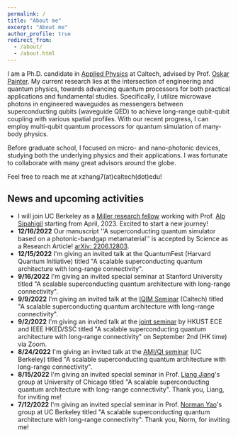 ```yaml
---
permalink: /
title: "About me"
excerpt: "About me"
author_profile: true
redirect_from: 
  - /about/
  - /about.html
---
```

I am a Ph.D. candidate in [Applied Physics](https://aph.caltech.edu/) at Caltech, advised by Prof. [Oskar Painter](https://copilot.caltech.edu/people/principal). My current research lies at the intersection of engineering and quantum physics, towards advancing quantum processors for both practical applications and fundamental studies. Specifically, I utilize microwave photons in engineered waveguides as messengers between superconducting qubits (waveguide QED) to achieve long-range qubit-qubit coupling with various spatial profiles. With our recent progress, I can employ multi-qubit quantum processors for quantum simulation of many-body physics.

Before graduate school, I focused on micro- and nano-photonic devices, studying both the underlying physics and their applications. I was fortunate to collaborate with many great advisors around the globe.

Feel free to reach me at xzhang7(at)caltech(dot)edu!

## News and upcoming activities
* I will join UC Berkeley as a [Miller research fellow](https://miller.berkeley.edu/about) working with Prof. [Alp Sipahigil](https://quantumdevices.berkeley.edu/) starting from April, 2023. Excited to start a new journey!
* **12/16/2022** Our manuscript ''A superconducting quantum simulator basedon a photonic-bandgap metamaterial'' is accepted by Science as a Research Article! [arXiv: 2206.12803](https://arxiv.org/abs/2206.12803).
* **12/15/2022** I'm giving an invited talk at the QuantumFest (Harvard Quantum Initiative)  titled "A scalable superconducting quantum architecture with long-range connectivity". 
* **9/16/2022** I'm giving an invited special seminar at Stanford University  titled "A scalable superconducting quantum architecture with long-range connectivity". 
* **9/9/2022** I'm giving an invited talk at the [IQIM Seminar](https://qse.caltech.edu/talks/iqim-postdoctoral-and-graduate-student-seminar-90270) (Caltech)  titled "A scalable superconducting quantum architecture with long-range connectivity". 
* **9/2/2022** I'm giving an invited talk at the [joint seminar](https://calendar.hkust.edu.hk/events/joint-seminar-hkust-ece-department-and-ieee-hk-edssc-joint-chapter-scalable-superconducting) by HKUST ECE and IEEE HKED/SSC  titled "A scalable superconducting quantum architecture with long-range connectivity" on September 2nd (HK time) via Zoom. 
* **8/24/2022** I'm giving an invited talk at the [AMI/QI seminar](http://amophysics.berkeley.edu/current-listings/2022/8/24/amoqi-290f-xueyue-zhang-caltech) (UC Berkeley)  titled "A scalable superconducting quantum architecture with long-range connectivity". 
* **8/15/2022** I'm giving an invited special seminar in Prof. [Liang Jiang](https://pme.uchicago.edu/group/jiang-group)'s group at University of Chicago  titled "A scalable superconducting quantum architecture with long-range connectivity". Thank you, Liang, for inviting me!
* **7/12/2022** I'm giving an invited special seminar in Prof. [Norman Yao](https://quantumoptics.physics.berkeley.edu/)'s group at UC Berkeley  titled "A scalable superconducting quantum architecture with long-range connectivity". Thank you, Norm, for inviting me!
